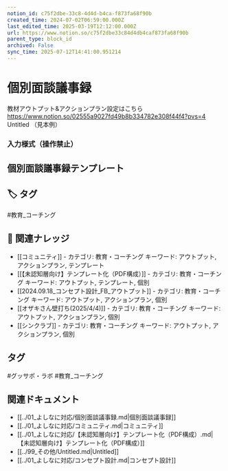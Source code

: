 ```yaml
---
notion_id: c75f2dbe-33c8-4d4d-b4ca-f873fa68f90b
created_time: 2024-07-02T06:59:00.000Z
last_edited_time: 2025-03-19T12:12:00.000Z
url: https://www.notion.so/c75f2dbe33c84d4db4caf873fa68f90b
parent_type: block_id
archived: False
sync_time: 2025-07-12T14:41:00.951214
---
```


# 個別面談議事録

教材アウトプット&アクションプラン設定はこちら
https://www.notion.so/02555a9027fd49b8b334782e308f44f4?pvs=4
Untitled （見本例）
### 入力様式（操作禁止）
個別面談議事録テンプレート 
---

## 🏷️ タグ
#教育_コーチング

## 🔗 関連ナレッジ
- [[コミュニティ]] - カテゴリ: 教育・コーチング キーワード: アウトプット, アクションプラン, テンプレート
- [[【未認知層向け】テンプレート化（PDF構成）]] - カテゴリ: 教育・コーチング キーワード: アウトプット, テンプレート, 個別
- [[2024.09.18_コンセプト設計_FB_アウトプット]] - カテゴリ: 教育・コーチング キーワード: アウトプット, アクションプラン, 個別
- [[オザキさん壁打ち(2025/4/4)]] - カテゴリ: 教育・コーチング キーワード: アウトプット, アクションプラン, 個別
- [[シンクラブ]] - カテゴリ: 教育・コーチング キーワード: アウトプット, アクションプラン, 個別


## タグ

#グッサポ・ラボ #教育_コーチング 

## 関連ドキュメント

- [[../01_よしなに対応/個別面談議事録.md|個別面談議事録]]
- [[../01_よしなに対応/コミュニティ.md|コミュニティ]]
- [[../01_よしなに対応/【未認知層向け】テンプレート化（PDF構成）.md|【未認知層向け】テンプレート化（PDF構成）]]
- [[../99_その他/Untitled.md|Untitled]]
- [[../01_よしなに対応/コンセプト設計.md|コンセプト設計]]
